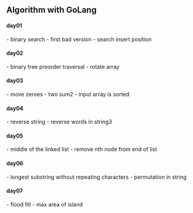 <h2>Algorithm with GoLang</h2>

<h4>day01</h4>
- binary search
- first bad version
- search insert position

<h4>day02</h4>
- binary tree preorder traversal
- rotate array

<h4>day03</h4>
- move zeroes
- two sum2 - input array is sorted

<h4>day04</h4>
- reverse string
- reverse words in string3

<h4>day05</h4>
- middle of the linked list
- remove nth node from end of list

<h4>day06</h4>
- longest substring without repeating characters
- permutation in string

<h4>day07</h4>
- flood fill
- max area of island